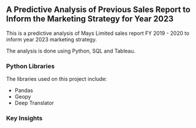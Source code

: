 ## A Predictive Analysis of Previous Sales Report to Inform the Marketing Strategy for Year 2023
This is a predictive analysis of Mays Limited sales report FY 2019 - 2020 to inform year 2023 marketing strategy.

The analysis is done using Python, SQL and Tableau.

### Python Libraries
The libraries used on this project include:
- Pandas
- Geopy
- Deep Translator

### Key Insights

